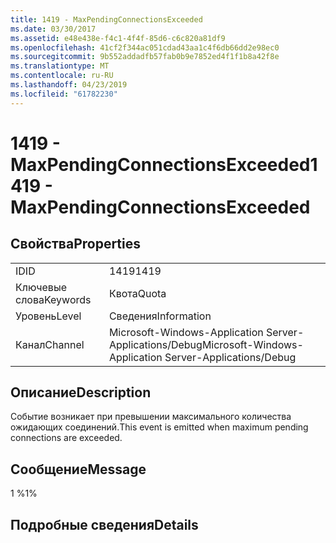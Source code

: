 ```yaml
---
title: 1419 - MaxPendingConnectionsExceeded
ms.date: 03/30/2017
ms.assetid: e48e438e-f4c1-4f4f-85d6-c6c820a81df9
ms.openlocfilehash: 41cf2f344ac051cdad43aa1c4f6db66dd2e98ec0
ms.sourcegitcommit: 9b552addadfb57fab0b9e7852ed4f1f1b8a42f8e
ms.translationtype: MT
ms.contentlocale: ru-RU
ms.lasthandoff: 04/23/2019
ms.locfileid: "61782230"
---
```

# <a name="1419---maxpendingconnectionsexceeded"></a><span data-ttu-id="2edb3-102">1419 - MaxPendingConnectionsExceeded</span><span class="sxs-lookup"><span data-stu-id="2edb3-102">1419 - MaxPendingConnectionsExceeded</span></span>
## <a name="properties"></a><span data-ttu-id="2edb3-103">Свойства</span><span class="sxs-lookup"><span data-stu-id="2edb3-103">Properties</span></span>  
  
|||  
|-|-|  
|<span data-ttu-id="2edb3-104">ID</span><span class="sxs-lookup"><span data-stu-id="2edb3-104">ID</span></span>|<span data-ttu-id="2edb3-105">1419</span><span class="sxs-lookup"><span data-stu-id="2edb3-105">1419</span></span>|  
|<span data-ttu-id="2edb3-106">Ключевые слова</span><span class="sxs-lookup"><span data-stu-id="2edb3-106">Keywords</span></span>|<span data-ttu-id="2edb3-107">Квота</span><span class="sxs-lookup"><span data-stu-id="2edb3-107">Quota</span></span>|  
|<span data-ttu-id="2edb3-108">Уровень</span><span class="sxs-lookup"><span data-stu-id="2edb3-108">Level</span></span>|<span data-ttu-id="2edb3-109">Сведения</span><span class="sxs-lookup"><span data-stu-id="2edb3-109">Information</span></span>|  
|<span data-ttu-id="2edb3-110">Канал</span><span class="sxs-lookup"><span data-stu-id="2edb3-110">Channel</span></span>|<span data-ttu-id="2edb3-111">Microsoft-Windows-Application Server-Applications/Debug</span><span class="sxs-lookup"><span data-stu-id="2edb3-111">Microsoft-Windows-Application Server-Applications/Debug</span></span>|  
  
## <a name="description"></a><span data-ttu-id="2edb3-112">Описание</span><span class="sxs-lookup"><span data-stu-id="2edb3-112">Description</span></span>  
 <span data-ttu-id="2edb3-113">Событие возникает при превышении максимального количества ожидающих соединений.</span><span class="sxs-lookup"><span data-stu-id="2edb3-113">This event is emitted when maximum pending connections are exceeded.</span></span>  
  
## <a name="message"></a><span data-ttu-id="2edb3-114">Сообщение</span><span class="sxs-lookup"><span data-stu-id="2edb3-114">Message</span></span>  
 <span data-ttu-id="2edb3-115">1 %</span><span class="sxs-lookup"><span data-stu-id="2edb3-115">1%</span></span>  
  
## <a name="details"></a><span data-ttu-id="2edb3-116">Подробные сведения</span><span class="sxs-lookup"><span data-stu-id="2edb3-116">Details</span></span>
